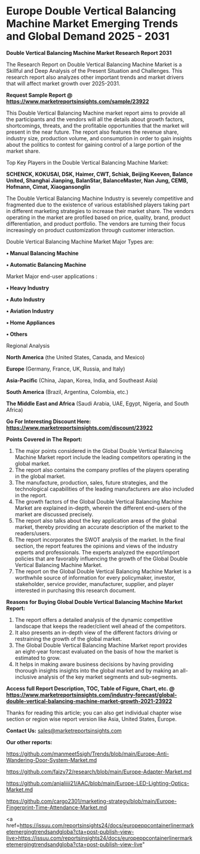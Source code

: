 # Europe Double Vertical Balancing Machine Market Emerging Trends and Global Demand 2025 - 2031

<strong>Double Vertical Balancing Machine Market Research Report 2031</strong>

The Research Report on Double Vertical Balancing Machine Market is a Skillful and Deep Analysis of the Present Situation and Challenges. This research report also analyzes other important trends and market drivers that will affect market growth over 2025-2031.

<strong>Request Sample Report @ <a href=https://www.marketreportsinsights.com/sample/23922>https://www.marketreportsinsights.com/sample/23922</a></strong>

This Double Vertical Balancing Machine market report aims to provide all the participants and the vendors will all the details about growth factors, shortcomings, threats, and the profitable opportunities that the market will present in the near future. The report also features the revenue share, industry size, production volume, and consumption in order to gain insights about the politics to contest for gaining control of a large portion of the market share.

Top Key Players in the Double Vertical Balancing Machine Market:

<strong>SCHENCK, KOKUSAI, DSK, Haimer, CWT, Schiak, Beijing Keeven, Balance United, Shanghai Jianping, BalanStar, BalanceMaster, Nan Jung, CEMB, Hofmann, Cimat, Xiaogansonglin</strong>

The Double Vertical Balancing Machine Industry is severely competitive and fragmented due to the existence of various established players taking part in different marketing strategies to increase their market share. The vendors operating in the market are profiled based on price, quality, brand, product differentiation, and product portfolio. The vendors are turning their focus increasingly on product customization through customer interaction.

Double Vertical Balancing Machine Market Major Types are:

<strong>• Manual Balancing Machine

• Automatic Balancing Machine</strong>

Market Major end-user applications :

<strong>• Heavy Industry

• Auto Industry

• Aviation Industry

• Home Appliances

• Others</strong>

Regional Analysis

</u><strong><b>North America</b></strong> (the United States, Canada, and Mexico)

<strong><b>Europe </b></strong>(Germany, France, UK, Russia, and Italy)

<strong><b>Asia-Pacific</b></strong> (China, Japan, Korea, India, and Southeast Asia)

<strong><b>South America</b></strong> (Brazil, Argentina, Colombia, etc.)

<strong><b>The Middle East and Africa</b></strong> (Saudi Arabia, UAE, Egypt, Nigeria, and South Africa)

<strong>Go For Interesting Discount Here: <a href=https://www.marketreportsinsights.com/discount/23922>https://www.marketreportsinsights.com/discount/23922</a></strong>

<strong>Points Covered in The Report:</strong>
<ol>
  <li>The major points considered in the Global Double Vertical Balancing Machine Market report include the leading competitors operating in the global market.</li>
  <li>The report also contains the company profiles of the players operating in the global market.</li>
  <li>The manufacture, production, sales, future strategies, and the technological capabilities of the leading manufacturers are also included in the report.</li>
  <li>The growth factors of the Global Double Vertical Balancing Machine Market are explained in-depth, wherein the different end-users of the market are discussed precisely.</li>
  <li>The report also talks about the key application areas of the global market, thereby providing an accurate description of the market to the readers/users.</li>
  <li>The report incorporates the SWOT analysis of the market. In the final section, the report features the opinions and views of the industry experts and professionals. The experts analyzed the export/import policies that are favorably influencing the growth of the Global Double Vertical Balancing Machine Market.</li>
  <li>The report on the Global Double Vertical Balancing Machine Market is a worthwhile source of information for every policymaker, investor, stakeholder, service provider, manufacturer, supplier, and player interested in purchasing this research document.</li>
</ol>
<strong>Reasons for Buying Global Double Vertical Balancing Machine Market Report:</strong>

<ol>
  <li>The report offers a detailed analysis of the dynamic competitive landscape that keeps the reader/client well ahead of the competitors.</li>
  <li>It also presents an in-depth view of the different factors driving or restraining the growth of the global market.</li>
  <li>The Global Double Vertical Balancing Machine Market report provides an eight-year forecast evaluated on the basis of how the market is estimated to grow.</li>
  <li>It helps in making aware business decisions by having providing thorough insights insights into the global market and by making an all-inclusive analysis of the key market segments and sub-segments.</li>
</ol>
<strong>Access full Report Description, TOC, Table of Figure, Chart, etc. @ <a href=https://www.marketreportsinsights.com/industry-forecast/global-double-vertical-balancing-machine-market-growth-2021-23922>https://www.marketreportsinsights.com/industry-forecast/global-double-vertical-balancing-machine-market-growth-2021-23922</a></strong>


Thanks for reading this article; you can also get individual chapter wise section or region wise report version like Asia, United States, Europe.

<strong>Contact Us:</strong>
sales@marketreportsinsights.com

<strong>Our other reports:</strong>

<a href=https://github.com/manmeet5sigh/Trends/blob/main/Europe-Anti-Wandering-Door-System-Market.md>https://github.com/manmeet5sigh/Trends/blob/main/Europe-Anti-Wandering-Door-System-Market.md</a>

<a href=https://github.com/faizy72/research/blob/main/Europe-Adapter-Market.md>https://github.com/faizy72/research/blob/main/Europe-Adapter-Market.md</a>

<a href=https://github.com/anjaliiii21/AAC/blob/main/Europe-LED-Lighting-Optics-Market.md>https://github.com/anjaliiii21/AAC/blob/main/Europe-LED-Lighting-Optics-Market.md</a>

<a href=https://github.com/cargo2301/marketing-strategy/blob/main/Europe-Fingerprint-Time-Attendance-Market.md>https://github.com/cargo2301/marketing-strategy/blob/main/Europe-Fingerprint-Time-Attendance-Market.md</a>

<a href=https://issuu.com/reportsinsights24/docs/europeppcontainerlinermarketemergingtrendsandgloba?cta=post-publish-view-live>https://issuu.com/reportsinsights24/docs/europeppcontainerlinermarketemergingtrendsandgloba?cta=post-publish-view-live</a>"
